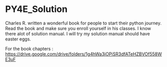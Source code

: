 # PY4E_Solution
 Charles R. written a wonderful book for people to start their python journey. Read the book and make sure you enroll yourself in his classes. I know there alot of solution manual. I will try my solution manual should have easter eggs.

For the book chapters : https://drive.google.com/drive/folders/1g4hWa3jOPiSR3dfATeHZBVOf558WE3uF
